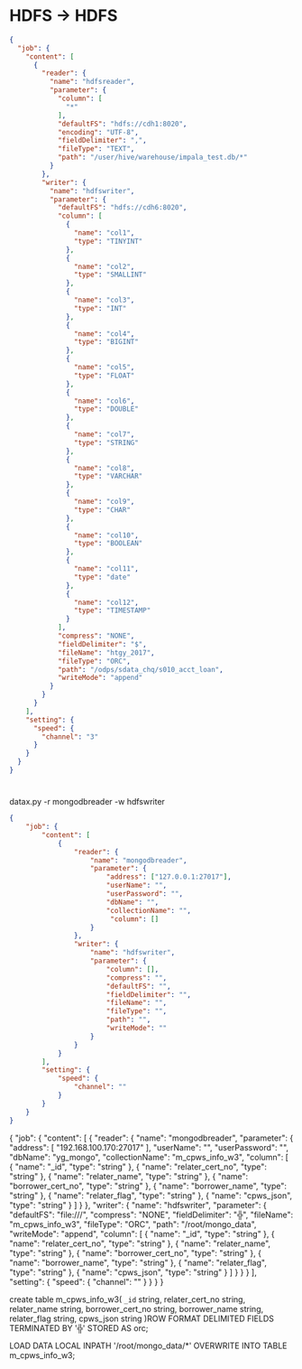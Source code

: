# HDFS -> HDFS
```json
{
  "job": {
    "content": [
      {
        "reader": {
          "name": "hdfsreader",
          "parameter": {
            "column": [
              "*"
            ],
            "defaultFS": "hdfs://cdh1:8020",
            "encoding": "UTF-8",
            "fieldDelimiter": ",",
            "fileType": "TEXT",
            "path": "/user/hive/warehouse/impala_test.db/*"
          }
        },
        "writer": {
          "name": "hdfswriter",
          "parameter": {
            "defaultFS": "hdfs://cdh6:8020",
            "column": [
              {
                "name": "col1",
                "type": "TINYINT"
              },
              {
                "name": "col2",
                "type": "SMALLINT"
              },
              {
                "name": "col3",
                "type": "INT"
              },
              {
                "name": "col4",
                "type": "BIGINT"
              },
              {
                "name": "col5",
                "type": "FLOAT"
              },
              {
                "name": "col6",
                "type": "DOUBLE"
              },
              {
                "name": "col7",
                "type": "STRING"
              },
              {
                "name": "col8",
                "type": "VARCHAR"
              },
              {
                "name": "col9",
                "type": "CHAR"
              },
              {
                "name": "col10",
                "type": "BOOLEAN"
              },
              {
                "name": "col11",
                "type": "date"
              },
              {
                "name": "col12",
                "type": "TIMESTAMP"
              }
            ],
            "compress": "NONE",
            "fieldDelimiter": "$",
            "fileName": "htgy_2017",
            "fileType": "ORC",
            "path": "/odps/sdata_chq/s010_acct_loan",
            "writeMode": "append"
          }
        }
      }
    ],
    "setting": {
      "speed": {
        "channel": "3"
      }
    }
  }
}

```


# 
datax.py -r mongodbreader -w hdfswriter
```json
{
    "job": {
        "content": [
            {
                "reader": {
                    "name": "mongodbreader",
                    "parameter": {
                        "address": ["127.0.0.1:27017"],
                        "userName": "",
                        "userPassword": "",
                        "dbName": "",
                        "collectionName": "",
                         "column": []
                    }
                },
                "writer": {
                    "name": "hdfswriter",
                    "parameter": {
                        "column": [],
                        "compress": "",
                        "defaultFS": "",
                        "fieldDelimiter": "",
                        "fileName": "",
                        "fileType": "",
                        "path": "",
                        "writeMode": ""
                    }
                }
            }
        ],
        "setting": {
            "speed": {
                "channel": ""
            }
        }
    }
}


```



{
  "job": {
    "content": [
      {
        "reader": {
          "name": "mongodbreader",
          "parameter": {
            "address": [
              "192.168.100.170:27017"
            ],
            "userName": "",
            "userPassword": "",
            "dbName": "yg_mongo",
            "collectionName": "m_cpws_info_w3",
            "column": [
              {
                "name": "_id",
                "type": "string"
              },
              {
                "name": "relater_cert_no",
                "type": "string"
              },
              {
                "name": "relater_name",
                "type": "string"
              },
              {
                "name": "borrower_cert_no",
                "type": "string"
              },
              {
                "name": "borrower_name",
                "type": "string"
              },
              {
                "name": "relater_flag",
                "type": "string"
              },
              {
                "name": "cpws_json",
                "type": "string"
              }
            ]
          }
        },
        "writer": {
          "name": "hdfswriter",
          "parameter": {
            "defaultFS": "file:///",
            "compress": "NONE",
            "fieldDelimiter": "╬",
            "fileName": "m_cpws_info_w3",
            "fileType": "ORC",
            "path": "/root/mongo_data",
            "writeMode": "append",
            "column": [
              {
                "name": "_id",
                "type": "string"
              },
              {
                "name": "relater_cert_no",
                "type": "string"
              },
              {
                "name": "relater_name",
                "type": "string"
              },
              {
                "name": "borrower_cert_no",
                "type": "string"
              },
              {
                "name": "borrower_name",
                "type": "string"
              },
              {
                "name": "relater_flag",
                "type": "string"
              },
              {
                "name": "cpws_json",
                "type": "string"
              }
            ]
          }
        }
      }
    ],
    "setting": {
      "speed": {
        "channel": ""
      }
    }
  }
}

create table m_cpws_info_w3(
`_id` string,
relater_cert_no string,
relater_name string,
borrower_cert_no string,
borrower_name string,
relater_flag string,
cpws_json string
)ROW FORMAT DELIMITED FIELDS TERMINATED BY '╬'
STORED AS orc;

LOAD DATA LOCAL INPATH '/root/mongo_data/*'  OVERWRITE INTO TABLE m_cpws_info_w3;